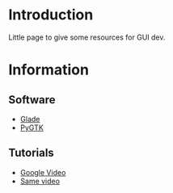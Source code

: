 # Introduction #
Little page to give some resources for GUI dev.

# Information #
## Software ##
  * [Glade](http://glade.gnome.org/)
  * [PyGTK](http://www.pygtk.org/)

## Tutorials ##
  * [Google Video](http://video.google.co.uk/videoplay?docid=5838951374743244232)
  * [Same video](http://www.hants.lug.org.uk/cgi-bin/wiki.pl?TechTalks/2ndDecember2006)